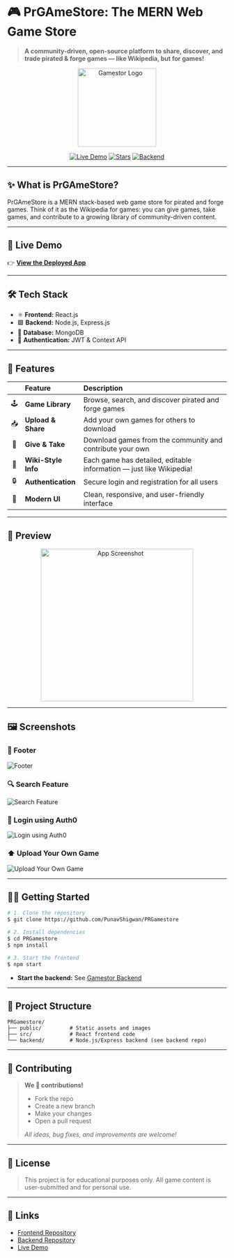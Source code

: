 # 🎮 PrGAmeStore: The MERN Web Game Store

> **A community-driven, open-source platform to share, discover, and trade pirated & forge games — like Wikipedia, but for games!**

<p align="center">
  <img src="public/download.png" alt="Gamestor Logo" width="180" />
</p>

<p align="center">
  <a href="https://prgamestore.onrender.com"><img src="https://img.shields.io/badge/Live-Demo-brightgreen?style=for-the-badge&logo=vercel" alt="Live Demo"></a>
  <a href="https://github.com/PunavShigwan/PRGamestore"><img src="https://img.shields.io/github/stars/PunavShigwan/PRGamestore?style=for-the-badge" alt="Stars"></a>
  <a href="https://github.com/PunavShigwan/gamestoreBackend"><img src="https://img.shields.io/badge/Backend-Repo-blue?style=for-the-badge" alt="Backend"></a>
</p>

---

## ✨ What is PrGAmeStore?

PrGAmeStore is a MERN stack-based web game store for pirated and forge games. Think of it as the Wikipedia for games: you can give games, take games, and contribute to a growing library of community-driven content.

---

## 🚀 Live Demo

👉 [**View the Deployed App**](https://prgamestore.onrender.com)

---

## 🛠️ Tech Stack

- ⚛️ **Frontend:** React.js
- 🟩 **Backend:** Node.js, Express.js
- 🍃 **Database:** MongoDB
- 🔑 **Authentication:** JWT & Context API

---

## 🌟 Features

|  | Feature | Description |
|:-:|:--------|:------------|
| 🕹️ | **Game Library** | Browse, search, and discover pirated and forge games |
| 📥 | **Upload & Share** | Add your own games for others to download |
| 🔄 | **Give & Take** | Download games from the community and contribute your own |
| 📝 | **Wiki-Style Info** | Each game has detailed, editable information — just like Wikipedia! |
| 🔒 | **Authentication** | Secure login and registration for all users |
| 🎨 | **Modern UI** | Clean, responsive, and user-friendly interface |

---

## 📸 Preview

<p align="center">
  <img src="public/image.png" alt="App Screenshot" width="350" />
</p>

---

## 🖼️ Screenshots

### 🦶 Footer
![Footer](public/image1.png)

### 🔍 Search Feature
![Search Feature](public/image2.png)

### 🔐 Login using Auth0
![Login using Auth0](public/image3.png)

### ⬆️ Upload Your Own Game
![Upload Your Own Game](public/image4.png)

---

## 🧑‍💻 Getting Started

```bash
# 1. Clone the repository
$ git clone https://github.com/PunavShigwan/PRGamestore

# 2. Install dependencies
$ cd PRGamestore
$ npm install

# 3. Start the frontend
$ npm start
```

- **Start the backend:**
  See [Gamestor Backend](https://github.com/PunavShigwan/gamestoreBackend)

---

## 📂 Project Structure

```
PRGamestore/
├── public/         # Static assets and images
├── src/            # React frontend code
└── backend/        # Node.js/Express backend (see backend repo)
```

---

## 🤝 Contributing

> **We 💖 contributions!**
>
> - Fork the repo
> - Create a new branch
> - Make your changes
> - Open a pull request
>
> _All ideas, bug fixes, and improvements are welcome!_

---

## 📜 License

> This project is for educational purposes only. All game content is user-submitted and for personal use.

---

## 🔗 Links

- [Frontend Repository](https://github.com/PunavShigwan/PRGamestore)
- [Backend Repository](https://github.com/PunavShigwan/gamestoreBackend)
- [Live Demo](https://prgamestore.onrender.com)
